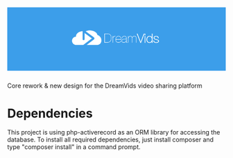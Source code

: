 ![Alt text](/assets/img/blue_logo.png "DreamVids - 2.0")
========

Core rework & new design for the DreamVids video sharing platform

Dependencies
========
This project is using php-activerecord as an ORM library for accessing the database.
To install all required dependencies, just install composer and type "composer install" in a command prompt.
